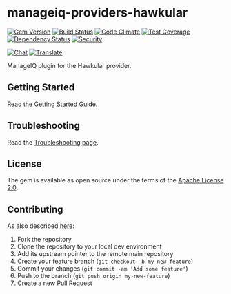 # manageiq-providers-hawkular

[![Gem Version](https://badge.fury.io/rb/manageiq-providers-hawkular.svg)](http://badge.fury.io/rb/manageiq-providers-hawkular)
[![Build Status](https://travis-ci.org/ManageIQ/manageiq-providers-hawkular.svg)](https://travis-ci.org/ManageIQ/manageiq-providers-hawkular)
[![Code Climate](https://codeclimate.com/github/ManageIQ/manageiq-providers-hawkular.svg)](https://codeclimate.com/github/ManageIQ/manageiq-providers-hawkular)
[![Test Coverage](https://codeclimate.com/github/ManageIQ/manageiq-providers-hawkular/badges/coverage.svg)](https://codeclimate.com/github/ManageIQ/manageiq-providers-hawkular/coverage)
[![Dependency Status](https://gemnasium.com/ManageIQ/manageiq-providers-hawkular.svg)](https://gemnasium.com/ManageIQ/manageiq-providers-hawkular)
[![Security](https://hakiri.io/github/ManageIQ/manageiq-providers-hawkular/master.svg)](https://hakiri.io/github/ManageIQ/manageiq-providers-hawkular/master)

[![Chat](https://badges.gitter.im/Join%20Chat.svg)](https://gitter.im/ManageIQ/manageiq-providers-hawkular?utm_source=badge&utm_medium=badge&utm_campaign=pr-badge&utm_content=badge)
[![Translate](https://img.shields.io/badge/translate-zanata-blue.svg)](https://translate.zanata.org/zanata/project/view/manageiq-providers-hawkular)

ManageIQ plugin for the Hawkular provider.

## Getting Started

Read the [Getting Started Guide](GETTING_STARTED.md).

## Troubleshooting

Read the [Troubleshooting page](TROUBLESHOOTING.md).

## License

The gem is available as open source under the terms of the [Apache License 2.0](http://www.apache.org/licenses/LICENSE-2.0).

## Contributing
As also described [here](https://github.com/ManageIQ/manageiq-providers-hawkular/blob/master/GETTING_STARTED.md#cloning-and-configuring-the-application):
1. Fork the repository
2. Clone the repository to your local dev environment
3. Add its upstream pointer to the remote main repository
4. Create your feature branch (`git checkout -b my-new-feature`)
5. Commit your changes (`git commit -am 'Add some feature'`)
6. Push to the branch (`git push origin my-new-feature`)
7. Create a new Pull Request
